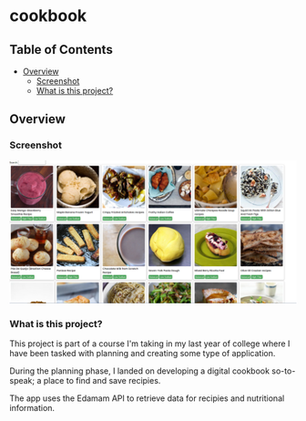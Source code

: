 # cookbook

## Table of Contents

- [Overview](#overview)
    - [Screenshot](#screenshot)
    - [What is this project?](#what-is-this-project?)

## Overview

### Screenshot
![](./project_images/basic_homepage_styling.png)

### What is this project?

This project is part of a course I'm taking in my last year of college where I have been tasked with planning and creating some type of application.

During the planning phase, I landed on developing a digital cookbook so-to-speak; a place to find and save recipies.

The app uses the Edamam API to retrieve data for recipies and nutritional information.
